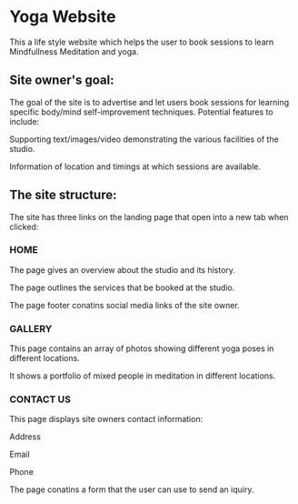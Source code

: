 # Yoga Website
This a life style website which helps the user to book sessions to learn Mindfullness Meditation and yoga.


## Site owner's goal:

The goal of the site is to advertise and let users book sessions for learning specific body/mind self-improvement techniques.
Potential features to include:
 
Supporting text/images/video demonstrating the various facilities  of the studio.

Information of location and timings at which sessions are available.


## The site structure:

The site has three links on the landing page  that open into a new tab when clicked:

### HOME 
The page gives an overview about the studio and its history.

The page outlines the services that be booked at the studio.

The page footer conatins social media links of the site owner.

### GALLERY 
This page contains an array of photos showing different yoga poses in different locations.

It shows a portfolio of mixed people in meditation in different locations.

### CONTACT US
This page displays site owners contact information:

Address 

Email 

Phone

The page conatins a form that the user can use to send an iquiry.



